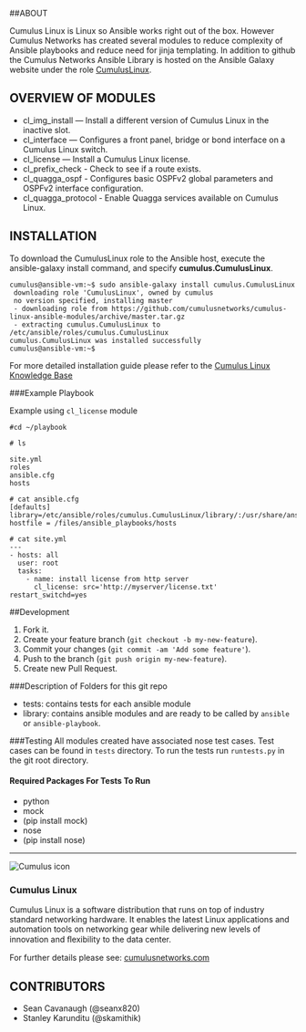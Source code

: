 
##ABOUT

Cumulus Linux is Linux so Ansible works right out of the box.  However Cumulus Networks has created several modules to reduce complexity of Ansible playbooks and reduce need for jinja templating.  In addition to github the Cumulus Networks Ansible Library is hosted on the Ansible Galaxy website under the role [CumulusLinux](https://galaxy.ansible.com/list#/roles/1875).


## OVERVIEW OF MODULES
- cl_img_install — Install a different version of Cumulus Linux in the inactive slot.
- cl_interface — Configures a front panel, bridge or bond interface on a Cumulus Linux switch.
- cl_license — Install a Cumulus Linux license.
- cl_prefix_check - Check to see if a route exists.
- cl_quagga_ospf - Configures basic OSPFv2 global parameters and OSPFv2 interface configuration.
- cl_quagga_protocol - Enable Quagga services available on Cumulus Linux.

## INSTALLATION
To download the CumulusLinux role to the Ansible host, execute the ansible-galaxy install command, and specify **cumulus.CumulusLinux**.


```
cumulus@ansible-vm:~$ sudo ansible-galaxy install cumulus.CumulusLinux
 downloading role 'CumulusLinux', owned by cumulus
 no version specified, installing master
 - downloading role from https://github.com/cumulusnetworks/cumulus-linux-ansible-modules/archive/master.tar.gz
 - extracting cumulus.CumulusLinux to /etc/ansible/roles/cumulus.CumulusLinux
cumulus.CumulusLinux was installed successfully
cumulus@ansible-vm:~$
```

For more detailed installation guide please refer to the [Cumulus Linux Knowledge Base](https://support.cumulusnetworks.com/hc/en-us/articles/204255593)

###Example Playbook

Example using ``cl_license`` module
```
#cd ~/playbook

# ls

site.yml
roles
ansible.cfg
hosts

# cat ansible.cfg
[defaults]
library=/etc/ansible/roles/cumulus.CumulusLinux/library/:/usr/share/ansible
hostfile = /files/ansible_playbooks/hosts

# cat site.yml
---
- hosts: all
  user: root
  tasks:
    - name: install license from http server
      cl_license: src='http://myserver/license.txt' restart_switchd=yes

```

##Development

1. Fork it.
2. Create your feature branch (`git checkout -b my-new-feature`).
3. Commit your changes (`git commit -am 'Add some feature'`).
4. Push to the branch (`git push origin my-new-feature`).
5. Create new Pull Request.


###Description of Folders for this git repo

* tests: contains tests for each ansible module
* library: contains ansible modules and are ready to be called by ``ansible`` or ``ansible-playbook``.

###Testing
All modules created have associated nose test cases. Test cases can be found
in ``tests`` directory.
To run the tests run ``runtests.py`` in the git root directory.

#### Required Packages For Tests To Run

* python
* mock
 * (pip install mock)
* nose
 * (pip install nose)




---

![Cumulus icon](http://cumulusnetworks.com/static/cumulus/img/logo_2014.png)

### Cumulus Linux

Cumulus Linux is a software distribution that runs on top of industry standard
networking hardware. It enables the latest Linux applications and automation
tools on networking gear while delivering new levels of innovation and
ﬂexibility to the data center.

For further details please see: [cumulusnetworks.com](http://www.cumulusnetworks.com)

## CONTRIBUTORS

- Sean Cavanaugh (@seanx820)
- Stanley Karunditu (@skamithik)
